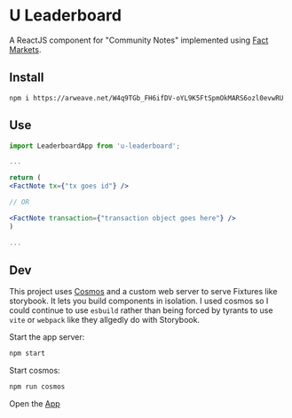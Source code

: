 # U Leaderboard

A ReactJS component for "Community Notes" implemented using [Fact Markets](https://facts-protocol.arweave.dev/#/en/main).

## Install

`npm i https://arweave.net/W4q9TGb_FH6ifDV-oYL9K5FtSpmOkMARS6ozl0evwRU`

## Use


```jsx
import LeaderboardApp from 'u-leaderboard';

...

return (
<FactNote tx={"tx goes id"} />

// OR

<FactNote transaction={"transaction object goes here"} />
)

...
```


## Dev

This project uses [Cosmos](https://reactcosmos.org/) and a custom web server to serve Fixtures like storybook. It lets you build components in isolation.  I used cosmos so I could continue to use `esbuild` rather than being forced by tyrants to use `vite` or `webpack` like they allgedly do with Storybook.

Start the app server:

```zsh
npm start
```

Start cosmos:

```zsh
npm run cosmos
```

Open the [App](http://localhost:5000)
